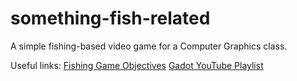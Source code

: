 # something-fish-related
A simple fishing-based video game for a Computer Graphics class.

Useful links:
[Fishing Game Objectives](https://docs.google.com/document/d/1GWNX8kpU7QNAyr67MSibKHLSwqTztrLdBNraSotVRAE/edit?usp=sharing)
[Gadot YouTube Playlist](https://youtube.com/playlist?list=PLeTDyv3xmR2AokWqbfgJjtV1Jd8mRqCVY&si=y7CoWrnFlO9A3PbE)
